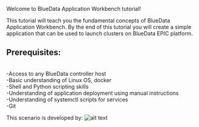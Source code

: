 Welcome to BlueData Application Workbench tutorial!

This tutorial will teach you the fundamental concepts of BlueData Application Workbench. By the end of this tutorial you will create a simple application that can be used to launch clusters on BlueData EPIC platform.

## Prerequisites:

<br>-Access to any BlueData controller host
<br>-Basic understanding of Linux OS, docker
<br>-Shell and Python scripting skills
<br>-Understanding of application deployment using manual instructions
<br>-Understanding of systemctl scripts for services
<br>-Git

This scenario is developed by:
![alt text](https://theme.zdassets.com/theme_assets/893901/efec4daa46587b7cd2570cb01596b53d4863cdb1.jpg)

